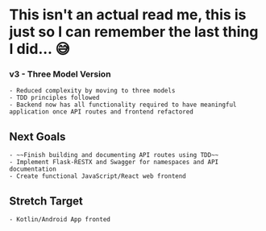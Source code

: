 # This isn't an actual read me, this is just so I can remember the last thing I did... 😅

### v3 - Three Model Version

    - Reduced complexity by moving to three models
    - TDD principles followed
    - Backend now has all functionality required to have meaningful application once API routes and frontend refactored


## Next Goals

    - ~~Finish building and documenting API routes using TDD~~
    - Implement Flask-RESTX and Swagger for namespaces and API documentation
    - Create functional JavaScript/React web frontend


## Stretch Target

    - Kotlin/Android App fronted
